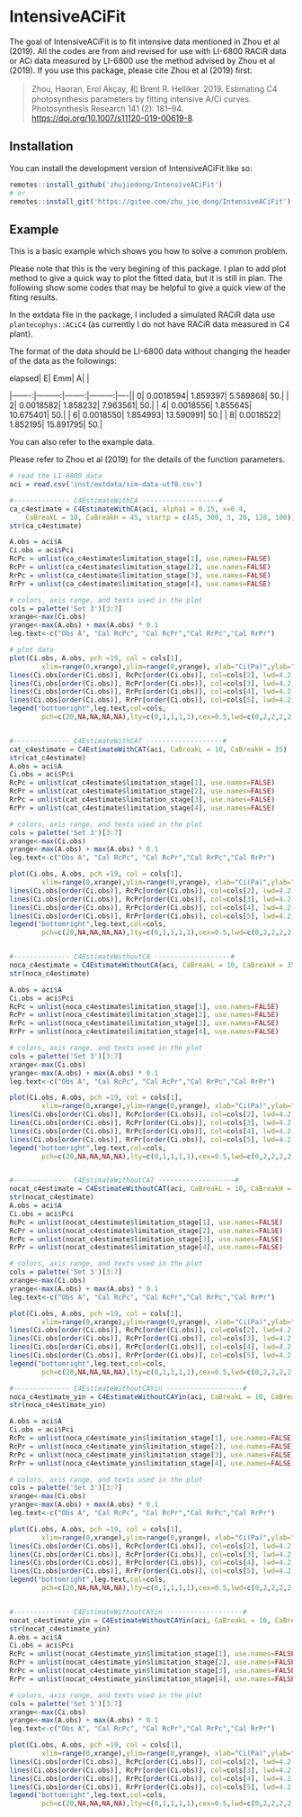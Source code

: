 
<!-- README.md is generated from README.Rmd. Please edit that file -->

# IntensiveACiFit

<!-- badges: start -->
<!-- badges: end -->

The goal of IntensiveACiFit is to fit intensive data mentioned in Zhou
et al (2019). All the codes are from
[](https://github.com/zhouhaoran06/C4-Parameter-Estimation) and revised
for use with LI-6800 RACiR data or ACi data measured by LI-6800 use the
method advised by Zhou et al (2019). If you use this package, please
cite Zhou et al (2019) first:

> Zhou, Haoran, Erol Akçay, 和 Brent R. Helliker. 2019. Estimating C4
> photosynthesis parameters by fitting intensive A/Ci curves.
> Photosynthesis Research 141 (2): 181–94.
> <https://doi.org/10.1007/s11120-019-00619-8>.

## Installation

You can install the development version of IntensiveACiFit like so:

``` r
remotes::install_github('zhujiedong/IntensiveACiFit')
# or
remotes::install_git('https://gitee.com/zhu_jie_dong/IntensiveACiFit')
```

## Example

This is a basic example which shows you how to solve a common problem.

<div class="callout-note">

Please note that this is the very begining of this package. I plan to
add plot method to give a quick way to plot the fitted data, but it is
still in plan. The following show some codes that may be helpful to give
a quick view of the fiting results.

</div>

In the extdata file in the package, I included a simulated RACiR data
use `plantecophys::ACiC4` (as currently I do not have RACiR data
measured in C4 plant).

The format of the data should be LI-6800 data without changing the
header of the data as the followings:

elapsed\| E\| Emm\| A\| \|

\|——-:\|———:\|——–:\|———:\|—-\|\| 0\| 0.0018594\| 1.859397\| 5.589868\|
50.\| \| 2\| 0.0018582\| 1.858232\| 7.963561\| 50.\| \| 4\| 0.0018556\|
1.855645\| 10.675401\| 50.\| \| 6\| 0.0018550\| 1.854993\| 13.590991\|
50.\| \| 8\| 0.0018522\| 1.852195\| 15.891795\| 50.\|

You can also refer to the example data.

Please refer to Zhou et al (2019) for the details of the function
parameters.

``` r
# read the LI-6800 data
aci = read.csv('inst/extdata/sim-data-utf8.csv')

#-------------- C4EstimateWithCA -------------------#
ca_c4estimate = C4EstimateWithCA(aci, alpha1 = 0.15, x=0.4, 
    CaBreakL = 10, CaBreakH = 45, startp = c(45, 300, 3, 20, 120, 100))
str(ca_c4estimate)

A.obs = aci$A
Ci.obs = aci$Pci
RcPc = unlist(ca_c4estimate$limitation_stage[1], use.names=FALSE)
RcPr = unlist(ca_c4estimate$limitation_stage[2], use.names=FALSE)
RrPc = unlist(ca_c4estimate$limitation_stage[3], use.names=FALSE)
RrPr = unlist(ca_c4estimate$limitation_stage[4], use.names=FALSE)

# colors, axis range, and texts used in the plot
cols = palette('Set 3')[3:7]
xrange<-max(Ci.obs)
yrange<-max(A.obs) + max(A.obs) * 0.1
leg.text<-c("Obs A", "Cal RcPc", "Cal RcPr","Cal RrPc","Cal RrPr")

# plot data
plot(Ci.obs, A.obs, pch =19, col = cols[1], 
        xlim=range(0,xrange),ylim=range(0,yrange), xlab="Ci(Pa)",ylab="A")
lines(Ci.obs[order(Ci.obs)], RcPc[order(Ci.obs)], col=cols[2], lwd=4.2, pch = 20)
lines(Ci.obs[order(Ci.obs)], RcPr[order(Ci.obs)], col=cols[3], lwd=4.2, pch = 20)
lines(Ci.obs[order(Ci.obs)], RrPc[order(Ci.obs)], col=cols[4], lwd=4.2, pch = 20)
lines(Ci.obs[order(Ci.obs)], RrPr[order(Ci.obs)], col=cols[5], lwd=4.2, pch = 20)
legend("bottomright",leg.text,col=cols,
        pch=c(20,NA,NA,NA,NA),lty=c(0,1,1,1,1),cex=0.5,lwd=c(0,2,2,2,2))


#-------------- C4EstimateWithCAT -------------------#
cat_c4estimate = C4EstimateWithCAT(aci, CaBreakL = 10, CaBreakH = 35)
str(cat_c4estimate)
A.obs = aci$A
Ci.obs = aci$Pci
RcPc = unlist(cat_c4estimate$limitation_stage[1], use.names=FALSE)
RcPr = unlist(cat_c4estimate$limitation_stage[2], use.names=FALSE)
RrPc = unlist(cat_c4estimate$limitation_stage[3], use.names=FALSE)
RrPr = unlist(cat_c4estimate$limitation_stage[4], use.names=FALSE)

# colors, axis range, and texts used in the plot
cols = palette('Set 3')[3:7]
xrange<-max(Ci.obs)
yrange<-max(A.obs) + max(A.obs) * 0.1
leg.text<-c("Obs A", "Cal RcPc", "Cal RcPr","Cal RrPc","Cal RrPr")

plot(Ci.obs, A.obs, pch =19, col = cols[1], 
        xlim=range(0,xrange),ylim=range(0,yrange), xlab="Ci(Pa)",ylab="A")
lines(Ci.obs[order(Ci.obs)], RcPc[order(Ci.obs)], col=cols[2], lwd=4.2, pch = 20)
lines(Ci.obs[order(Ci.obs)], RcPr[order(Ci.obs)], col=cols[3], lwd=4.2, pch = 20)
lines(Ci.obs[order(Ci.obs)], RrPc[order(Ci.obs)], col=cols[4], lwd=4.2, pch = 20)
lines(Ci.obs[order(Ci.obs)], RrPr[order(Ci.obs)], col=cols[5], lwd=4.2, pch = 20)
legend("bottomright",leg.text,col=cols,
        pch=c(20,NA,NA,NA,NA),lty=c(0,1,1,1,1),cex=0.5,lwd=c(0,2,2,2,2))


#-------------- C4EstimateWithoutCA -------------------#
noca_c4estimate = C4EstimateWithoutCA(aci, CaBreakL = 10, CaBreakH = 35)
str(noca_c4estimate)

A.obs = aci$A
Ci.obs = aci$Pci
RcPc = unlist(noca_c4estimate$limitation_stage[1], use.names=FALSE)
RcPr = unlist(noca_c4estimate$limitation_stage[2], use.names=FALSE)
RrPc = unlist(noca_c4estimate$limitation_stage[3], use.names=FALSE)
RrPr = unlist(noca_c4estimate$limitation_stage[4], use.names=FALSE)

# colors, axis range, and texts used in the plot
cols = palette('Set 3')[3:7]
xrange<-max(Ci.obs)
yrange<-max(A.obs) + max(A.obs) * 0.1
leg.text<-c("Obs A", "Cal RcPc", "Cal RcPr","Cal RrPc","Cal RrPr")

plot(Ci.obs, A.obs, pch =19, col = cols[1], 
        xlim=range(0,xrange),ylim=range(0,yrange), xlab="Ci(Pa)",ylab="A")
lines(Ci.obs[order(Ci.obs)], RcPc[order(Ci.obs)], col=cols[2], lwd=4.2, pch = 20)
lines(Ci.obs[order(Ci.obs)], RcPr[order(Ci.obs)], col=cols[3], lwd=4.2, pch = 20)
lines(Ci.obs[order(Ci.obs)], RrPc[order(Ci.obs)], col=cols[4], lwd=4.2, pch = 20)
lines(Ci.obs[order(Ci.obs)], RrPr[order(Ci.obs)], col=cols[5], lwd=4.2, pch = 20)
legend("bottomright",leg.text,col=cols,
        pch=c(20,NA,NA,NA,NA),lty=c(0,1,1,1,1),cex=0.5,lwd=c(0,2,2,2,2))


#-------------- C4EstimateWithoutCAT -------------------#
nocat_c4estimate = C4EstimateWithoutCAT(aci, CaBreakL = 10, CaBreakH = 25)
str(nocat_c4estimate)
A.obs = aci$A
Ci.obs = aci$Pci
RcPc = unlist(nocat_c4estimate$limitation_stage[1], use.names=FALSE)
RcPr = unlist(nocat_c4estimate$limitation_stage[2], use.names=FALSE)
RrPc = unlist(nocat_c4estimate$limitation_stage[3], use.names=FALSE)
RrPr = unlist(nocat_c4estimate$limitation_stage[4], use.names=FALSE)

# colors, axis range, and texts used in the plot
cols = palette('Set 3')[3:7]
xrange<-max(Ci.obs)
yrange<-max(A.obs) + max(A.obs) * 0.1
leg.text<-c("Obs A", "Cal RcPc", "Cal RcPr","Cal RrPc","Cal RrPr")

plot(Ci.obs, A.obs, pch =19, col = cols[1], 
        xlim=range(0,xrange),ylim=range(0,yrange), xlab="Ci(Pa)",ylab="A")
lines(Ci.obs[order(Ci.obs)], RcPc[order(Ci.obs)], col=cols[2], lwd=4.2, pch = 20)
lines(Ci.obs[order(Ci.obs)], RcPr[order(Ci.obs)], col=cols[3], lwd=4.2, pch = 20)
lines(Ci.obs[order(Ci.obs)], RrPc[order(Ci.obs)], col=cols[4], lwd=4.2, pch = 20)
lines(Ci.obs[order(Ci.obs)], RrPr[order(Ci.obs)], col=cols[5], lwd=4.2, pch = 20)
legend("bottomright",leg.text,col=cols,
        pch=c(20,NA,NA,NA,NA),lty=c(0,1,1,1,1),cex=0.5,lwd=c(0,2,2,2,2))

#-------------- C4EstimateWithoutCAYin -------------------#
noca_c4estimate_yin = C4EstimateWithoutCAYin(aci, CaBreakL = 10, CaBreakH = 35)
str(noca_c4estimate_yin)

A.obs = aci$A
Ci.obs = aci$Pci
RcPc = unlist(noca_c4estimate_yin$limitation_stage[1], use.names=FALSE)
RcPr = unlist(noca_c4estimate_yin$limitation_stage[2], use.names=FALSE)
RrPc = unlist(noca_c4estimate_yin$limitation_stage[3], use.names=FALSE)
RrPr = unlist(noca_c4estimate_yin$limitation_stage[4], use.names=FALSE)

# colors, axis range, and texts used in the plot
cols = palette('Set 3')[3:7]
xrange<-max(Ci.obs)
yrange<-max(A.obs) + max(A.obs) * 0.1
leg.text<-c("Obs A", "Cal RcPc", "Cal RcPr","Cal RrPc","Cal RrPr")

plot(Ci.obs, A.obs, pch =19, col = cols[1], 
        xlim=range(0,xrange),ylim=range(0,yrange), xlab="Ci(Pa)",ylab="A")
lines(Ci.obs[order(Ci.obs)], RcPc[order(Ci.obs)], col=cols[2], lwd=4.2, pch = 20)
lines(Ci.obs[order(Ci.obs)], RcPr[order(Ci.obs)], col=cols[3], lwd=4.2, pch = 20)
lines(Ci.obs[order(Ci.obs)], RrPc[order(Ci.obs)], col=cols[4], lwd=4.2, pch = 20)
lines(Ci.obs[order(Ci.obs)], RrPr[order(Ci.obs)], col=cols[5], lwd=4.2, pch = 20)
legend("bottomright",leg.text,col=cols,
        pch=c(20,NA,NA,NA,NA),lty=c(0,1,1,1,1),cex=0.5,lwd=c(0,2,2,2,2))


#-------------- C4EstimateWithoutCAYin -------------------#
nocat_c4estimate_yin = C4EstimateWithoutCAYin(aci, CaBreakL = 10, CaBreakH = 25)
str(nocat_c4estimate_yin)
A.obs = aci$A
Ci.obs = aci$Pci
RcPc = unlist(nocat_c4estimate_yin$limitation_stage[1], use.names=FALSE)
RcPr = unlist(nocat_c4estimate_yin$limitation_stage[2], use.names=FALSE)
RrPc = unlist(nocat_c4estimate_yin$limitation_stage[3], use.names=FALSE)
RrPr = unlist(nocat_c4estimate_yin$limitation_stage[4], use.names=FALSE)

# colors, axis range, and texts used in the plot
cols = palette('Set 3')[3:7]
xrange<-max(Ci.obs)
yrange<-max(A.obs) + max(A.obs) * 0.1
leg.text<-c("Obs A", "Cal RcPc", "Cal RcPr","Cal RrPc","Cal RrPr")

plot(Ci.obs, A.obs, pch =19, col = cols[1], 
        xlim=range(0,xrange),ylim=range(0,yrange), xlab="Ci(Pa)",ylab="A")
lines(Ci.obs[order(Ci.obs)], RcPc[order(Ci.obs)], col=cols[2], lwd=4.2, pch = 20)
lines(Ci.obs[order(Ci.obs)], RcPr[order(Ci.obs)], col=cols[3], lwd=4.2, pch = 20)
lines(Ci.obs[order(Ci.obs)], RrPc[order(Ci.obs)], col=cols[4], lwd=4.2, pch = 20)
lines(Ci.obs[order(Ci.obs)], RrPr[order(Ci.obs)], col=cols[5], lwd=4.2, pch = 20)
legend("bottomright",leg.text,col=cols,
        pch=c(20,NA,NA,NA,NA),lty=c(0,1,1,1,1),cex=0.5,lwd=c(0,2,2,2,2))
```
